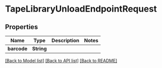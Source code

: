 # TapeLibraryUnloadEndpointRequest

## Properties

Name | Type | Description | Notes
------------ | ------------- | ------------- | -------------
**barcode** | **String** |  | 

[[Back to Model list]](../README.md#documentation-for-models) [[Back to API list]](../README.md#documentation-for-api-endpoints) [[Back to README]](../README.md)


